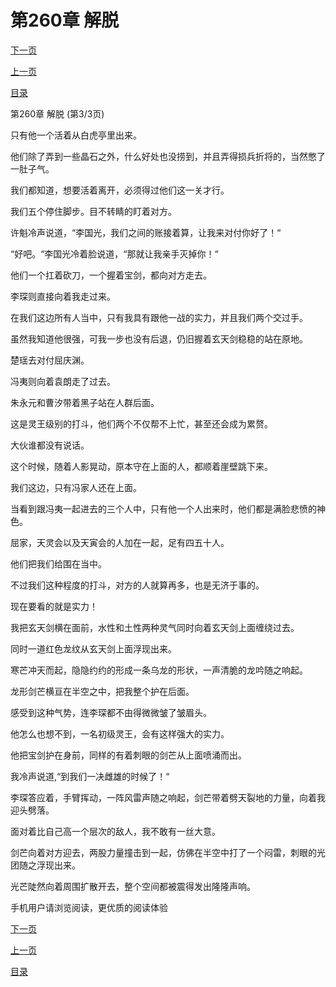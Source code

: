 <h1>第260章   解脱</h1>
            <div><p><a href="./0780_%E7%AC%AC261%E7%AB%A0_%E4%B8%8D%E5%AF%92%E8%80%8C%E6%A0%97.md">下一页</a></p><p><a href="./0778_%E7%AC%AC260%E7%AB%A0_%E8%A7%A3%E8%84%B1.md">上一页</a></p><p><a href="../">目录</a></p></div>
            <div><p>第260章   解脱 (第3/3页)</p><p>只有他一个活着从白虎亭里出来。</p><p>他们除了弄到一些晶石之外，什么好处也没捞到，并且弄得损兵折将的，当然憋了一肚子气。</p><p>我们都知道，想要活着离开，必须得过他们这一关才行。</p><p>我们五个停住脚步。目不转睛的盯着对方。</p><p>许魁冷声说道，“李国光，我们之间的账接着算，让我来对付你好了！“</p><p>“好吧。“李国光冷着脸说道，“那就让我亲手灭掉你！“</p><p>他们一个扛着砍刀，一个握着宝剑，都向对方走去。</p><p>李琛则直接向着我走过来。</p><p>在我们这边所有人当中，只有我具有跟他一战的实力，并且我们两个交过手。</p><p>虽然我知道他很强，可我一步也没有后退，仍旧握着玄天剑稳稳的站在原地。</p><p>楚瑶去对付屈庆渊。</p><p>冯夷则向着袁朗走了过去。</p><p>朱永元和曹汐带着黑子站在人群后面。</p><p>这是灵王级别的打斗，他们两个不仅帮不上忙，甚至还会成为累赘。</p><p>大伙谁都没有说话。</p><p>这个时候，随着人影晃动，原本守在上面的人，都顺着崖壁跳下来。</p><p>我们这边，只有冯家人还在上面。</p><p>当看到跟冯夷一起进去的三个人中，只有他一个人出来时，他们都是满脸悲愤的神色。</p><p>屈家，天灵会以及天寅会的人加在一起，足有四五十人。</p><p>他们把我们给围在当中。</p><p>不过我们这种程度的打斗，对方的人就算再多，也是无济于事的。</p><p>现在要看的就是实力！</p><p>我把玄天剑横在面前，水性和土性两种灵气同时向着玄天剑上面缠绕过去。</p><p>同时一道红色龙纹从玄天剑上面浮现出来。</p><p>寒芒冲天而起，隐隐约约的形成一条乌龙的形状，一声清脆的龙吟随之响起。</p><p>龙形剑芒横亘在半空之中，把我整个护在后面。</p><p>感受到这种气势，连李琛都不由得微微皱了皱眉头。</p><p>他怎么也想不到，一名初级灵王，会有这样强大的实力。</p><p>他把宝剑护在身前，同样的有着刺眼的剑芒从上面喷涌而出。</p><p>我冷声说道,“到我们一决雌雄的时候了！“</p><p>李琛答应着，手臂挥动，一阵风雷声随之响起，剑芒带着劈天裂地的力量，向着我迎头劈落。</p><p>面对着比自己高一个层次的敌人，我不敢有一丝大意。</p><p>剑芒向着对方迎去，两股力量撞击到一起，仿佛在半空中打了一个闷雷，刺眼的光团随之浮现出来。</p><p>光芒陡然向着周围扩散开去，整个空间都被震得发出隆隆声响。</p><p>手机用户请浏览阅读，更优质的阅读体验</p></div>
            <div><p><a href="./0780_%E7%AC%AC261%E7%AB%A0_%E4%B8%8D%E5%AF%92%E8%80%8C%E6%A0%97.md">下一页</a></p><p><a href="./0778_%E7%AC%AC260%E7%AB%A0_%E8%A7%A3%E8%84%B1.md">上一页</a></p><p><a href="../">目录</a></p></div>